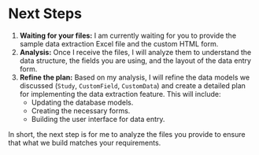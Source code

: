 # Next Steps

1.  **Waiting for your files:** I am currently waiting for you to provide the sample data extraction Excel file and the custom HTML form.
2.  **Analysis:** Once I receive the files, I will analyze them to understand the data structure, the fields you are using, and the layout of the data entry form.
3.  **Refine the plan:** Based on my analysis, I will refine the data models we discussed (`Study`, `CustomField`, `CustomData`) and create a detailed plan for implementing the data extraction feature. This will include:
    *   Updating the database models.
    *   Creating the necessary forms.
    *   Building the user interface for data entry.

In short, the next step is for me to analyze the files you provide to ensure that what we build matches your requirements.
